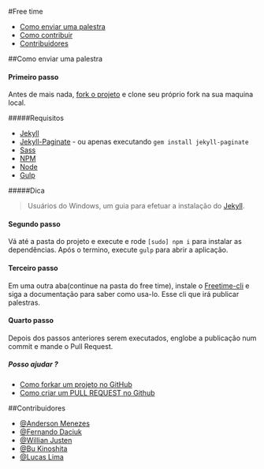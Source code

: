 #Free time 

* [Como enviar uma palestra](#como-enviar-uma-palestra)
* [Como contribuir](CONTRIBUTING.md)
* [Contribuidores](#contribuidores)

##Como enviar uma palestra

#### Primeiro passo
Antes de mais nada, [fork o projeto](https://github.com/free-time/free-time.github.io) e clone seu próprio fork na sua maquina local.

#####Requisitos

- [Jekyll](http://jekyllrb.com/docs/installation/)
- [Jekyll-Paginate](https://github.com/jekyll/jekyll-paginate) - ou apenas executando `gem install jekyll-paginate`
- [Sass](http://sass-lang.com/install)
- [NPM](https://docs.npmjs.com/getting-started/installing-node)
- [Node](https://nodejs.org/en/download/)
- [Gulp](https://docs.npmjs.com/getting-started/installing-node)

#####Dica

> Usuários do Windows, um guia para efetuar a instalação do [Jekyll](http://jekyll-windows.juthilo.com//).

#### Segundo passo
Vá até a pasta do projeto e execute e rode <code>[sudo] npm i</code> para instalar as dependências. Após o termino, execute <code>gulp</code> para abrir a aplicação.

#### Terceiro passo
Em uma outra aba(continue na pasta do free time), instale o [Freetime-cli](https://github.com/free-time/freetime-cli) e siga a documentação para saber como usa-lo. Esse cli que irá publicar palestras.

#### Quarto passo
Depois dos passos anteriores serem executados, englobe a publicação num commit e mande o Pull Request.


##### Posso ajudar ?
- [Como forkar um projeto no GitHub](https://www.youtube.com/watch?v=BEZu577eQmM)
- [Como criar um PULL REQUEST no Github](https://www.youtube.com/watch?v=E8MPe6tCMo8)

##Contribuidores
- [@Anderson Menezes](https://github.com/andersonweb/)
- [@Fernando Daciuk](https://github.com/fdaciuk)
- [@Willian Justen](https://github.com/willianjusten/)
- [@Bu Kinoshita](https://github.com/BrunoKinoshita)
- [@Lucas Lima](https://github.com/Lucaslimay)
